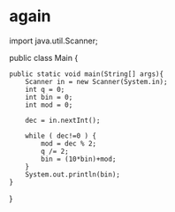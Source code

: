 # again

import java.util.Scanner;

public class Main {

    public static void main(String[] args){
        Scanner in = new Scanner(System.in);
        int q = 0;
        int bin = 0;
        int mod = 0;

        dec = in.nextInt();

        while ( dec!=0 ) {
            mod = dec % 2;
            q /= 2;
            bin = (10*bin)+mod;
        }
        System.out.println(bin);
    }


}
